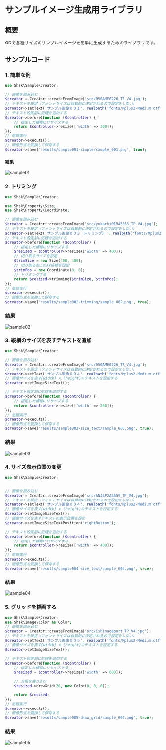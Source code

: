 # サンプルイメージ生成用ライブラリ

## 概要
GDで各種サイズのサンプルイメージを簡単に生成するためのライブラリです。

## サンプルコード

### 1. 簡単な例
```php
use Shsk\Sample\Creator;

// 画像を読み込む
$creator = Creator::createFromImage('src/050AME0226_TP_V4.jpg');
// テキストを設定（フォントサイズは自動的に決定されるので設定をしない）
$creator->setText('サンプル画像００１', realpath('fonts/Mplus2-Medium.otf'), 6);
// テキスト設定前に処理を追加する
$creator->before(function ($controller) {
    // 指定した横幅にリサイズする
    return $controller->resize(['width' => 300]);
});
// 処理実行
$creator->execute();
// 画像形式を変換して保存する
$creator->save('results/sample001-simple/sample_001.png', true);
```

#### 結果

![sample01](samples/results/sample001-simple/sample_001.png)

### 2. トリミング
```php
use Shsk\Sample\Creator;

use Shsk\Property\Size;
use Shsk\Property\Coordinate;

// 画像を読み込む
$creator = Creator::createFromImage('src/yukachi0I9A5356_TP_V4.jpg');
// テキストを設定（フォントサイズは自動的に決定されるので設定をしない）
$creator->setText('サンプル画像００３（トリミング）', realpath('fonts/Mplus2-Medium.otf'), 10);
// テキスト設定前に処理を追加する
$creator->before(function ($controller) {
    // 指定した横幅にリサイズする
    $resized = $controller->resize(['width' => 400]);
    // 切り取るサイズを設定
    $trimSize = new Size(400, 400);
    // 切り取る左上のXY座標を設定
    $trimPos = new Coordinate(0, 0);
    // トリミングする
    return $resized->trimming($trimSize, $trimPos);
});
// 処理実行
$creator->execute();
// 画像形式を変換して保存する
$creator->save('results/sample002-trimming/sample_002.png', true);
```

### 結果

![sample02](samples/results/sample002-trimming/sample_002.png)


### 3. 縦横のサイズを表すテキストを追加
```php
use Shsk\Sample\Creator;

// 画像を読み込む
$creator = Creator::createFromImage('src/050AME0226_TP_V4.jpg');
// テキストを設定（フォントサイズは自動的に決定されるので設定をしない）
$creator->setText('サンプル画像００４', realpath('fonts/Mplus2-Medium.otf'), 6);
// 画像サイズを表す{width} x {height}のテキストを設定する
$creator->setImageSizeText();

// テキスト設定前に処理を追加する
$creator->before(function ($controller) {
    // 指定した横幅にリサイズする
    return $controller->resize(['width' => 300]);
});
// 処理実行
$creator->execute();
// 画像形式を変換して保存する
$creator->save('results/sample003-size_text/sample_003.png', true);
```
### 結果

![sample03](samples/results/sample003-size_text/sample_003.png)

### 4. サイズ表示位置の変更

```php
use Shsk\Sample\Creator;


// 画像を読み込む
$creator = Creator::createFromImage('src/ANJ3P2A3559_TP_V4.jpg');
// テキストを設定（フォントサイズは自動的に決定されるので設定をしない）
$creator->setText('サンプル画像００４', realpath('fonts/Mplus2-Medium.otf'), 6);
// 画像サイズを表す{width} x {height}のテキストを設定する
$creator->setImageSizeText();
// 画像サイズを表すテキストの表示位置を設定
$creator->setImageSizeTextPosition('rightBottom');

// テキスト設定前に処理を追加する
$creator->before(function ($controller) {
    // 指定した横幅にリサイズする
    return $controller->resize(['width' => 400]);
});
// 処理実行
$creator->execute();
// 画像形式を変換して保存する
$creator->save('results/sample004-size_text/sample_004.png', true);
```

### 結果
![sample04](samples/results/sample004-size_text/sample_004.png)

### 5. グリッドを描画する

```php
use Shsk\Sample\Creator;
use Shsk\Image\Color as Color;
// 画像を読み込む
$creator = Creator::createFromImage('src/ishinageport_TP_V4.jpg');
// テキストを設定（フォントサイズは自動的に決定されるので設定をしない）
$creator->setText('サンプル画像００５', realpath('fonts/Mplus2-Medium.otf'), 0);
// 画像サイズを表す{width} x {height}のテキストを設定する
$creator->setImageSizeText();

// テキスト設定前に処理を追加する
$creator->before(function ($controller) {
    // 指定した横幅にリサイズする
    $resized = $controller->resize(['width' => 600]);

    // 方眼を書き込む
    $resized->drawGrid(20, new Color(0, 0, 0));

    return $resized;
});
// 処理実行
$creator->execute();
// 画像形式を変換して保存する
$creator->save('results/sample005-draw_grid/sample_005.png', true);
```

### 結果
![sample05](samples/results/sample005-draw_grid/sample_005.png)